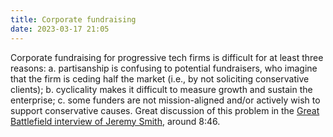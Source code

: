 ```yaml
---
title: Corporate fundraising
date: 2023-03-17 21:05
---
```


Corporate fundraising for progressive tech firms is difficult for at least three reasons: a. partisanship is confusing to potential fundraisers, who imagine that the firm is ceding half the market (i.e., by not soliciting conservative clients); b. cyclicality makes it difficult to measure growth and sustain the enterprise; c. some funders are not mission-aligned and/or actively wish to support conservative causes. Great discussion of this problem in the [Great Battlefield interview of Jeremy Smith](https://resistancedashboard.com/node/1090), around 8:46.